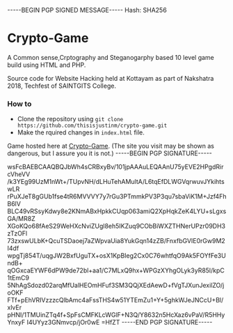-----BEGIN PGP SIGNED MESSAGE-----
Hash: SHA256

# Crypto-Game

A Common sense,Crptography and Steganogarphy based 10 level game build using HTML and PHP.

Source code for Website Hacking held at Kottayam as part of Nakshatra 2018, Techfest of SAINTGITS College.

 ### How to
 * Clone the repository using ``` git clone https://github.com/thisisjustinm/crypto-game.git ```
 * Make the rquired changes in ```index.html``` file.


 Game hosted here at [Crypto-Game](https://wh-crypto-game.000webhostapp.com/odin/index.html). (The site you visit may be shown as dangerous, but I assure you it is not.)
-----BEGIN PGP SIGNATURE-----

wsFcBAEBCAAQBQJbWh4sCRBxyBv/101jpAAAuLEQAAnU75yEVE2HPgdRircVheVV
/k3YEg99UzM1nWt+/TUpvNH/dLHuTehAMultA/L6tqEfDLWGVqrwuvJYkihtswLR
rPuXJeT8gGUb1fse4tR6MVVVY7y7rGu3PTmmkPV3P3qu7sbaViK1M+Jzf4FhB6lV
BLC49vRSsyKdwy8e2KNmABxHpkkCUqp063amiQ2XpHqkZeK4LYU+sLgxsGA/MR8Z
XGoKQo68fAeS29WeHXcNviZUgl8eh5IKZuq9CObBiWXZTHNerUPzr09DH3zTzOFl
73zxswULbK+QcuTSDaoej7aZWpvaUia8YukGqn14zZB/FnxfbGVIE0rGw9M2I4df
wpgTj854T/uqgJW2BxfUguTX+osX1KpBIeg2Cx0C76whtfqO9Ak5FOYfFe3UndB+
qOGxcaEYWF6dPW9de72bl+aa1/C7MLxQ9hx+WPGzXYhgOLyk3yR85l/kpC1tEmC9
5NhAgSdozd02arqMfUalHEOmHFuf3SM3QQjXEdAewD+fVgTJXunJexilZO/joOKF
FTf+pEhVRIVzzzcQlbAmc4aFssTHS4w51YTEmZu1+Y+5ghkWJeJNCcU+Bl/xlvEr
pHNI/1TMUinZTq4f+SpFsCMFKLcWGlF+N3Q/Y8632n5HcXaz6vPaV/R5HHyYnxyF
I4UYyz3GNmvcp/jOr0wE
=HfZT
-----END PGP SIGNATURE-----

